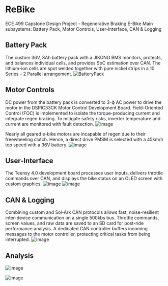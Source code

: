 # ReBike
ECE 499 Capstone Design Project - Regenerative Braking E-Bike
Main subsystems: Battery Pack, Motor Controls, User-Interface, CAN & Logging

## Battery Pack
The custom 36V, 8Ah battery pack with a JIKONG BMS monitors, protects, and balances individual cells, and provides SoC estimation over CAN. The lithium-ion cells are spot welded together with pure nickel strips in a 10 Series – 2 Parallel arrangement.
![BatteryPack](https://github.com/user-attachments/assets/63abeee7-6417-45e6-bf0a-9554f3fb5687)

## Motor Controls
DC power from the battery pack is converted to 3-ϕ AC power to drive the motor in the DSPIC33CK Motor Control Development Board. Field-Oriented Control (FOC) is implemented to isolate the torque-producing current and integrate regen braking. To mitigate safety risks, inverter temperature and current are monitored with fault detection. 
![image](https://github.com/user-attachments/assets/de39634b-ddfb-4037-8257-189e21daa129)

Nearly all geared e-bike motors are incapable of regen due to their freewheeling clutch. Hence, a direct drive PMSM is selected with a 45km/h top speed with a 36V battery.
![image](https://github.com/user-attachments/assets/eefcd2ba-b375-4a1b-8944-69aef89e761a)

## User-Interface
The Teensy 4.0 development board processes user inputs, delivers throttle commands over CAN, and displays the bike status on an OLED screen with custom graphics. 
![image](https://github.com/user-attachments/assets/c1a2ead3-2a05-4f83-a756-98e736e1f187)
![image](https://github.com/user-attachments/assets/ccff905c-24a9-4f7e-a7fb-465af0e40bcc)


## CAN & Logging
Combining custom and Sol-Ark CAN protocols allows fast, noise-resilient inter-device communication on a single 500kbs bus. Throttle commands, screen values, and raw data are saved to an SD card for post-ride performance analysis. A dedicated CAN controller buffers incoming messages to the motor controller, protecting critical tasks from being interrupted.
![image](https://github.com/user-attachments/assets/1dda9d8c-1969-4304-8dcb-d35f7c6e3d53)

## Analysis
![image](https://github.com/user-attachments/assets/fa50669d-5dc0-42bf-a485-982481a41498)

![image](https://github.com/user-attachments/assets/3c0863f1-fffb-4b3b-bd07-b55b8a656b7d)

